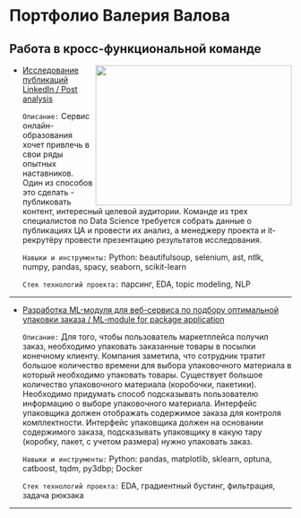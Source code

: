 # Портфолио Валерия Валова
## Работа в кросс-функциональной команде
<img src='https://a.d-cd.net/ThyMmDOuZ4caQtvndggcgU1_lSo-960.jpg' align='right' width="350" height="250">

- [Исследование публикаций LinkedIn / Post analysis](https://github.com/valov-vo/portfolio-projects/tree/main/educational-projects/13-photos-age) 

  `Описание:` Сервис онлайн-образования хочет привлечь в свои ряды опытных наставников. Один из способов это сделать - публиковать контент, интересный целевой аудитории. Команде из трех специалистов по Data Science требуется собрать данные о публикациях ЦА и провести их анализ, а менеджеру проекта и it-рекрутёру провести презентацию результатов исследования.

  `Навыки и инструменты:` Python: beautifulsoup, selenium, ast, ntlk, numpy, pandas, spacy, seaborn, scikit-learn

  `Стек технологий проекта:` парсинг, EDA, topic modeling, NLP
***
- [Разработка ML-модуля для веб-сервиса по подбору оптимальной упаковки заказа / ML-module for package application](https://github.com/valov-vo/portfolio-projects/tree/main/educational-projects/13-photos-age) 

  `Описание:` Для того, чтобы пользователь маркетплейса получил заказ, необходимо упаковать заказанные товары в посылки конечному клиенту. Компания заметила, что сотрудник тратит большое количество времени для выбора упаковочного материала в который необходимо упаковать товары. Существует большое количество упаковочного материала (коробочки, пакетики).</br>
Необходимо придумать способ подсказывать пользователю информацию о выборе упаковочного материала. Интерфейс упаковщика должен отображать содержимое заказа для контроля комплектности. Интерфейс упаковщика должен на основании содержимого заказа, подсказывать упаковщику в какую тару (коробку, пакет, с учетом размера) нужно упаковать заказ.

  `Навыки и инструменты:` Python: pandas, matplotlib, sklearn, optuna, catboost, tqdm, py3dbp; Docker

  `Стек технологий проекта:` EDA, градиентный бустинг, фильтрация, задача рюкзака
***